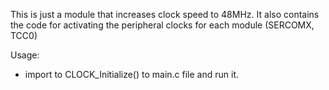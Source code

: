 This is just a module that increases clock speed to 48MHz. It also contains the code for activating the peripheral clocks for each module (SERCOMX, TCC0)

Usage:
 - import to CLOCK_Initialize() to main.c file and run it.
